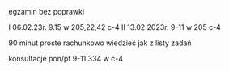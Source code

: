 egzamin bez poprawki 

I 06.02.23r. 9.15 w 205,22,42 c-4
II 13.02.2023r. 9-11 w 205 c-4

90 minut proste rachunkowo  wiedzieć jak
z listy zadań

konsultacje pon/pt 9-11 334 w c-4